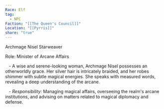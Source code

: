 ```yaml
---
Race: Elf
tag:
  - NPC
Faction: "[[The Queen's Council]]"
Location: "[[Pyrris]]"
share: "true"
---
```


Archmage Nisel Starweaver

Role: Minister of Arcane Affairs

   - A wise and serene-looking woman, Archmage Nisel possesses an otherworldly grace. Her silver hair is intricately braided, and her robes shimmer with subtle magical energies. She speaks with measured words, revealing a deep understanding of the arcane.

   - *Responsibility:* Managing magical affairs, overseeing the realm's arcane institutions, and advising on matters related to magical diplomacy and defense.